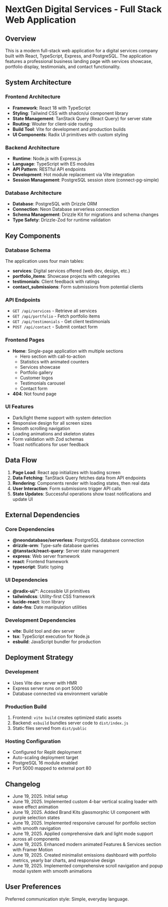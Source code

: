 # NextGen Digital Services - Full Stack Web Application

## Overview

This is a modern full-stack web application for a digital services company built with React, TypeScript, Express, and PostgreSQL. The application features a professional business landing page with services showcase, portfolio display, testimonials, and contact functionality.

## System Architecture

### Frontend Architecture
- **Framework**: React 18 with TypeScript
- **Styling**: Tailwind CSS with shadcn/ui component library
- **State Management**: TanStack Query (React Query) for server state
- **Routing**: Wouter for client-side routing
- **Build Tool**: Vite for development and production builds
- **UI Components**: Radix UI primitives with custom styling

### Backend Architecture
- **Runtime**: Node.js with Express.js
- **Language**: TypeScript with ES modules
- **API Pattern**: RESTful API endpoints
- **Development**: Hot module replacement via Vite integration
- **Session Management**: PostgreSQL session store (connect-pg-simple)

### Database Architecture
- **Database**: PostgreSQL with Drizzle ORM
- **Connection**: Neon Database serverless connection
- **Schema Management**: Drizzle Kit for migrations and schema changes
- **Type Safety**: Drizzle-Zod for runtime validation

## Key Components

### Database Schema
The application uses four main tables:
- **services**: Digital services offered (web dev, design, etc.)
- **portfolio_items**: Showcase projects with categories
- **testimonials**: Client feedback with ratings
- **contact_submissions**: Form submissions from potential clients

### API Endpoints
- `GET /api/services` - Retrieve all services
- `GET /api/portfolio` - Fetch portfolio items
- `GET /api/testimonials` - Get client testimonials
- `POST /api/contact` - Submit contact form

### Frontend Pages
- **Home**: Single-page application with multiple sections
  - Hero section with call-to-action
  - Statistics with animated counters
  - Services showcase
  - Portfolio gallery
  - Customer logos
  - Testimonials carousel
  - Contact form
- **404**: Not found page

### UI Features
- Dark/light theme support with system detection
- Responsive design for all screen sizes
- Smooth scrolling navigation
- Loading animations and skeleton states
- Form validation with Zod schemas
- Toast notifications for user feedback

## Data Flow

1. **Page Load**: React app initializes with loading screen
2. **Data Fetching**: TanStack Query fetches data from API endpoints
3. **Rendering**: Components render with loading states, then real data
4. **User Interaction**: Form submissions trigger API calls
5. **State Updates**: Successful operations show toast notifications and update UI

## External Dependencies

### Core Dependencies
- **@neondatabase/serverless**: PostgreSQL database connection
- **drizzle-orm**: Type-safe database queries
- **@tanstack/react-query**: Server state management
- **express**: Web server framework
- **react**: Frontend framework
- **typescript**: Static typing

### UI Dependencies
- **@radix-ui/***: Accessible UI primitives
- **tailwindcss**: Utility-first CSS framework
- **lucide-react**: Icon library
- **date-fns**: Date manipulation utilities

### Development Dependencies
- **vite**: Build tool and dev server
- **tsx**: TypeScript execution for Node.js
- **esbuild**: JavaScript bundler for production

## Deployment Strategy

### Development
- Uses Vite dev server with HMR
- Express server runs on port 5000
- Database connected via environment variable

### Production Build
1. Frontend: `vite build` creates optimized static assets
2. Backend: `esbuild` bundles server code to `dist/index.js`
3. Static files served from `dist/public`

### Hosting Configuration
- Configured for Replit deployment
- Auto-scaling deployment target
- PostgreSQL 16 module enabled
- Port 5000 mapped to external port 80

## Changelog
- June 19, 2025. Initial setup
- June 19, 2025. Implemented custom 4-bar vertical scaling loader with wave effect animation
- June 19, 2025. Added Brand Kits glassmorphic UI component with purple selection states
- June 19, 2025. Implemented responsive carousel for portfolio section with smooth navigation
- June 19, 2025. Applied comprehensive dark and light mode support across all components
- June 19, 2025. Enhanced modern animated Features & Services section with Framer Motion
- June 19, 2025. Created minimalist emissions dashboard with portfolio metrics, yearly bar charts, and responsive design
- June 19, 2025. Implemented comprehensive scroll navigation and popup modal system with smooth animations

## User Preferences

Preferred communication style: Simple, everyday language.